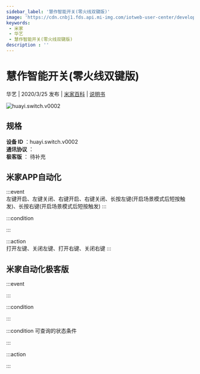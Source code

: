 ```yaml
---
sidebar_label: '慧作智能开关(零火线双键版)'
image: 'https://cdn.cnbj1.fds.api.mi-img.com/iotweb-user-center/developer_1679047651973eCQa0Oea.png?GalaxyAccessKeyId=AKVGLQWBOVIRQ3XLEW&Expires=9223372036854775807&Signature=Xje5D2Mcj8s14QHTPsV0xDzqvdY='
keywords: 
 - 米家
 - 华艺
 - 慧作智能开关(零火线双键版)
description : ''
---
```

# 慧作智能开关(零火线双键版)

华艺 | 2020/3/25 发布 | [米家百科](https://home.mi.com/webapp/content/baike/product/index.html?model=huayi.switch.v0002) | [说明书](https://home.mi.com/views/introduction.html?model=huayi.switch.v0002&region=cn)

![huayi.switch.v0002](https://cdn.cnbj1.fds.api.mi-img.com/iotweb-user-center/developer_1679047651973eCQa0Oea.png?GalaxyAccessKeyId=AKVGLQWBOVIRQ3XLEW&Expires=9223372036854775807&Signature=Xje5D2Mcj8s14QHTPsV0xDzqvdY=)

## 规格  
> 
**设备 ID** ：huayi.switch.v0002  
**通讯协议** ：  
**极客版**  ： 待补充 


## 米家APP自动化  

:::event  
左键开启、左键关闭、右键开启、右键关闭、长按左键(开启场景模式后短按触发)、长按右键(开启场景模式后短按触发)
:::

:::condition  

:::

:::action   
打开左键、关闭左键、打开右键、关闭右键
:::

## 米家自动化极客版  

:::event  

:::

:::condition  

:::

:::condition 可查询的状态条件  

:::

:::action  

:::

        
